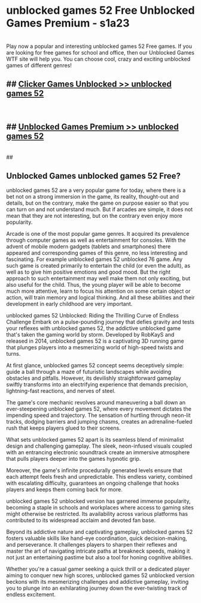 # unblocked games 52 Free Unblocked Games Premium - s1a23 <br>
<br>
Play now a popular and interesting unblocked games 52 Free games. If you are looking for free games for school and office, then our Unblocked Games WTF site will help you. You can choose cool, crazy and exciting unblocked games of different genres!


## ##  [Clicker Games Unblocked >> unblocked games 52](http://freeplayer.one?title=unblocked_games_52&ref=M1)
  <br>

##  ## [Unblocked Games Premium >> unblocked games 52](http://freeplayer.one?title=unblocked_games_52&ref=M1)
  <br>
  ##



## Unblocked Games unblocked games 52 Free?

unblocked games 52 are a very popular game for today, where there is a bet not on a strong immersion in the game, its reality, thought-out and details, but on the contrary, make the game on purpose easier so that you can turn on and not understand much. But if arcades are simple, it does not mean that they are not interesting, but on the contrary even enjoy more popularity.

Arcade is one of the most popular game genres. It acquired its prevalence through computer games as well as entertainment for consoles. With the advent of mobile modern gadgets (tablets and smartphones) there appeared and corresponding games of this genre, no less interesting and fascinating. For example unblocked games 52 unblocked 76 game. Any such game is created primarily to entertain the child (or even the adult), as well as to give him positive emotions and good mood. But the right approach to such entertainment may well make them not only exciting, but also useful for the child. Thus, the young player will be able to become much more attentive, learn to focus his attention on some certain object or action, will train memory and logical thinking. And all these abilities and their development in early childhood are very important.

unblocked games 52 Unblocked: Riding the Thrilling Curve of Endless Challenge
Embark on a pulse-pounding journey that defies gravity and tests your reflexes with unblocked games 52, the addictive unblocked game that's taken the gaming world by storm. Developed by RobKayS and released in 2014, unblocked games 52 is a captivating 3D running game that plunges players into a mesmerizing world of high-speed twists and turns.

At first glance, unblocked games 52 concept seems deceptively simple: guide a ball through a maze of futuristic landscapes while avoiding obstacles and pitfalls. However, its devilishly straightforward gameplay swiftly transforms into an electrifying experience that demands precision, lightning-fast reactions, and nerves of steel.

The game's core mechanic revolves around maneuvering a ball down an ever-steepening unblocked games 52, where every movement dictates the impending speed and trajectory. The sensation of hurtling through neon-lit tracks, dodging barriers and jumping chasms, creates an adrenaline-fueled rush that keeps players glued to their screens.

What sets unblocked games 52 apart is its seamless blend of minimalist design and challenging gameplay. The sleek, neon-infused visuals coupled with an entrancing electronic soundtrack create an immersive atmosphere that pulls players deeper into the games hypnotic grip.

Moreover, the game's infinite procedurally generated levels ensure that each attempt feels fresh and unpredictable. This endless variety, combined with escalating difficulty, guarantees an ongoing challenge that hooks players and keeps them coming back for more.

unblocked games 52 unblocked version has garnered immense popularity, becoming a staple in schools and workplaces where access to gaming sites might otherwise be restricted. Its availability across various platforms has contributed to its widespread acclaim and devoted fan base.

Beyond its addictive nature and captivating gameplay, unblocked games 52 fosters valuable skills like hand-eye coordination, quick decision-making, and perseverance. It challenges players to sharpen their reflexes and master the art of navigating intricate paths at breakneck speeds, making it not just an entertaining pastime but also a tool for honing cognitive abilities.

Whether you're a casual gamer seeking a quick thrill or a dedicated player aiming to conquer new high scores, unblocked games 52 unblocked version beckons with its mesmerizing challenges and addictive gameplay, inviting you to plunge into an exhilarating journey down the ever-twisting track of endless excitement.